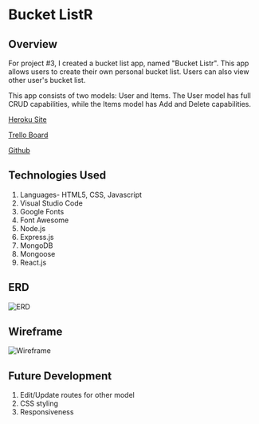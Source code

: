# Bucket ListR

## Overview
For project #3, I created a bucket list app, named "Bucket Listr". This app allows users to create their own personal bucket list. Users can also view other user's bucket list.

This app consists of two models: User and Items. The User model has full CRUD capabilities, while the Items model has Add and Delete capabilities.


[Heroku Site](https://chris-bucket-list.herokuapp.com/)

[Trello Board](https://trello.com/b/JfAW4fbX/wdi17-project-3)

[Github](https://github.com/cpak125/Project-3-Bucket-List)

## Technologies Used
1. Languages- HTML5, CSS, Javascript
2. Visual Studio Code
3. Google Fonts
4. Font Awesome
5. Node.js
6. Express.js
7. MongoDB
8. Mongoose
8. React.js

## ERD
![ERD](https://github.com/cpak125/Project-3-Bucket-List/blob/master/images/Bucket-List%20ERD%20(1).jpeg)

## Wireframe
![Wireframe](https://github.com/cpak125/Project-3-Bucket-List/blob/master/images/Bucket-List.jpg)

## Future Development
1. Edit/Update routes for other model
2. CSS styling
3. Responsiveness
